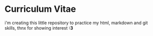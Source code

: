 # Curriculum Vitae

i'm creating this little repository to practice my html,
markdown and git skills, thnx for showing interest __:3__